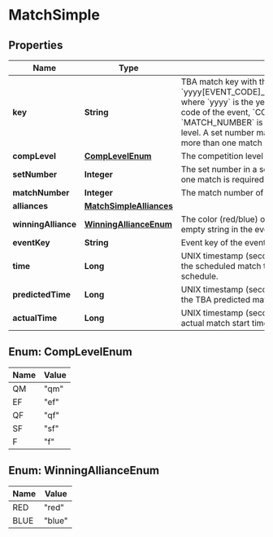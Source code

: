 
# MatchSimple

## Properties
Name | Type | Description | Notes
------------ | ------------- | ------------- | -------------
**key** | **String** | TBA match key with the format &#x60;yyyy[EVENT_CODE]_[COMP_LEVEL]m[MATCH_NUMBER]&#x60;, where &#x60;yyyy&#x60; is the year, and &#x60;EVENT_CODE&#x60; is the event code of the event, &#x60;COMP_LEVEL&#x60; is (qm, ef, qf, sf, f), and &#x60;MATCH_NUMBER&#x60; is the match number in the competition level. A set number may append the competition level if more than one match in required per set. | 
**compLevel** | [**CompLevelEnum**](#CompLevelEnum) | The competition level the match was played at. | 
**setNumber** | **Integer** | The set number in a series of matches where more than one match is required in the match series. | 
**matchNumber** | **Integer** | The match number of the match in the competition level. | 
**alliances** | [**MatchSimpleAlliances**](MatchSimpleAlliances.md) |  |  [optional]
**winningAlliance** | [**WinningAllianceEnum**](#WinningAllianceEnum) | The color (red/blue) of the winning alliance. Will contain an empty string in the event of no winner, or a tie. |  [optional]
**eventKey** | **String** | Event key of the event the match was played at. | 
**time** | **Long** | UNIX timestamp (seconds since 1-Jan-1970 00:00:00) of the scheduled match time, as taken from the published schedule. |  [optional]
**predictedTime** | **Long** | UNIX timestamp (seconds since 1-Jan-1970 00:00:00) of the TBA predicted match start time. |  [optional]
**actualTime** | **Long** | UNIX timestamp (seconds since 1-Jan-1970 00:00:00) of actual match start time. |  [optional]


<a name="CompLevelEnum"></a>
## Enum: CompLevelEnum
Name | Value
---- | -----
QM | &quot;qm&quot;
EF | &quot;ef&quot;
QF | &quot;qf&quot;
SF | &quot;sf&quot;
F | &quot;f&quot;


<a name="WinningAllianceEnum"></a>
## Enum: WinningAllianceEnum
Name | Value
---- | -----
RED | &quot;red&quot;
BLUE | &quot;blue&quot;




